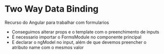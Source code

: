 # Two Way Data Binding

Recurso do Angular para trabalhar com formularios
- Conseguimos alterar props e o template com o preenchimento de inputs
- É necessario importar o FormsModule no componente  principal
- E declarar o ngModel no input, além de que devemos preencher o atributo name com o mesmos valor
